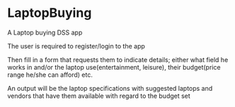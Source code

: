# LaptopBuying
A Laptop buying DSS app

The user is required to register/login to the app

Then fill in a form that requests them to indicate details;
  either what field he works in and/or the laptop use(entertainment, leisure), their budget(price range he/she can afford) etc.
  
  An output will be the laptop specifications with suggested laptops and vendors that have them available with regard to the budget set
